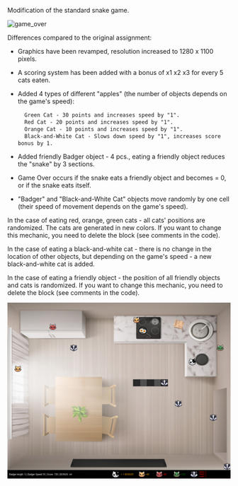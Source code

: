 Modification of the standard snake game.

![game_over](https://github.com/Posurok/Badgers_and_Cats/assets/157339671/c982f0eb-02a8-4e6d-b5c6-af8b17bd8c6d)

Differences compared to the original assignment:
- Graphics have been revamped, resolution increased to 1280 x 1100 pixels.
- A scoring system has been added with a bonus of x1 x2 x3 for
  every 5 cats eaten.
- Added 4 types of different "apples"
  (the number of objects depends on the game's speed):
  
        Green Cat - 30 points and increases speed by "1".
        Red Cat - 20 points and increases speed by "1".  
        Orange Cat - 10 points and increases speed by "1".
        Black-and-White Cat - Slows down speed by "1", increases score bonus by 1.
  
- Added friendly Badger object - 4 pcs., eating a friendly object reduces
  the "snake" by 3 sections.
- Game Over occurs if the snake eats a friendly object and becomes = 0,
  or if the snake eats itself.
- "Badger" and "Black-and-White Cat" objects move randomly by one cell
  (their speed of movement depends on the game's speed).

In the case of eating red, orange, green cats - all cats' positions are
randomized. The cats are generated in new colors.
If you want to change this mechanic, you need to delete the block
(see comments in the code).

In the case of eating a black-and-white cat - there is no change in the
location of other objects, but depending on the game's speed - a new
black-and-white cat is added.

In the case of eating a friendly object - the position of all friendly
objects and cats is randomized.
If you want to change this mechanic, you need to delete the block
(see comments in the code).

![image](https://github.com/Posurok/Badgers_and_Cats/blob/master2/images/screenshot.jpg?raw=true)
